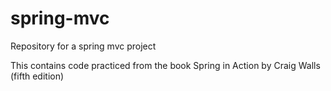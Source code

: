 # spring-mvc
Repository for a spring mvc project

This contains code practiced from the book Spring in Action by Craig Walls (fifth edition)
